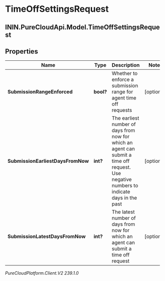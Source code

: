 # TimeOffSettingsRequest

## ININ.PureCloudApi.Model.TimeOffSettingsRequest

## Properties

|Name | Type | Description | Notes|
|------------ | ------------- | ------------- | -------------|
| **SubmissionRangeEnforced** | **bool?** | Whether to enforce a submission range for agent time off requests | [optional] |
| **SubmissionEarliestDaysFromNow** | **int?** | The earliest number of days from now for which an agent can submit a time off request.  Use negative numbers to indicate days in the past | [optional] |
| **SubmissionLatestDaysFromNow** | **int?** | The latest number of days from now for which an agent can submit a time off request | [optional] |



_PureCloudPlatform.Client.V2 239.1.0_
